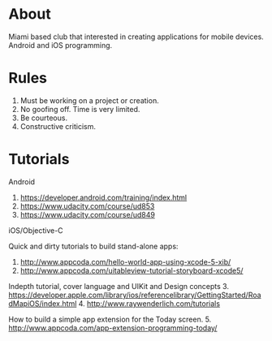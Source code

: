 # About

Miami based club that interested in creating applications for mobile devices.
Android and iOS programming.

# Rules

1. Must be working on a project or creation.
2. No goofing off. Time is very limited.
3. Be courteous.
4. Constructive criticism.

# Tutorials

Android

1. https://developer.android.com/training/index.html
2. https://www.udacity.com/course/ud853
3. https://www.udacity.com/course/ud849

iOS/Objective-C

Quick and dirty tutorials to build stand-alone apps:
1. http://www.appcoda.com/hello-world-app-using-xcode-5-xib/
2. http://www.appcoda.com/uitableview-tutorial-storyboard-xcode5/

Indepth tutorial, cover language and UIKit and Design concepts
3. https://developer.apple.com/library/ios/referencelibrary/GettingStarted/RoadMapiOS/index.html
4. http://www.raywenderlich.com/tutorials

How to build a simple app extension for the Today screen.
5. http://www.appcoda.com/app-extension-programming-today/
